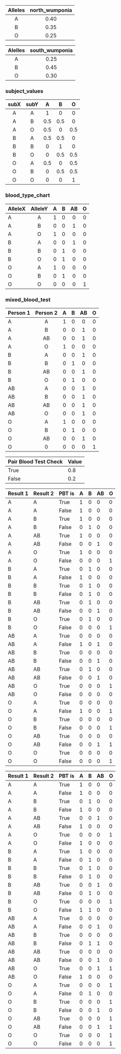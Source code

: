 | Alleles | north_wumponia |
|:-------:|:--------------:|
|    A    |      0.40      |
|    B    |      0.35      |
|    O    |      0.25      |  

| Alelles | south_wumponia |
|:-------:|:--------------:|
|    A    |      0.25      |
|    B    |      0.45      |
|    O    |      0.30      |

### subject_values

| subX | subY |  A  |  B  |  O  |
|:----:|:----:|:---:|:---:|:---:|
|  A   |  A   |  1  |  0  |  0  |
|  A   |  B   | 0.5 | 0.5 |  0  |
|  A   |  O   | 0.5 |  0  | 0.5 |
|  B   |  A   | 0.5 | 0.5 |  0  |
|  B   |  B   |  0  |  1  |  0  |
|  B   |  O   |  0  | 0.5 | 0.5 |
|  O   |  A   | 0.5 |  0  | 0.5 |
|  O   |  B   |  0  | 0.5 | 0.5 |
|  O   |  O   |  0  |  0  |  1  |

### blood_type_chart

| AlleleX | AlleleY | A | B | AB | O |
|---------|:-------:|:-:|:-:|:--:|:-:|
| A       |    A    | 1 | 0 | 0  | 0 |
| A       |    B    | 0 | 0 | 1  | 0 |
| A       |    O    | 1 | 0 | 0  | 0 |
| B       |    A    | 0 | 0 | 1  | 0 |
| B       |    B    | 0 | 1 | 0  | 0 |
| B       |    O    | 0 | 1 | 0  | 0 |
| O       |    A    | 1 | 0 | 0  | 0 |
| O       |    B    | 0 | 1 | 0  | 0 |
| O       |    O    | 0 | 0 | 0  | 1 |

### mixed_blood_test

| Person 1 | Person 2 | A | B | AB | O |
|----------|:--------:|:-:|:-:|:--:|:-:|
| A        |    A     | 1 | 0 | 0  | 0 |
| A        |    B     | 0 | 0 | 1  | 0 |
| A        |    AB    | 0 | 0 | 1  | 0 |
| A        |    O     | 1 | 0 | 0  | 0 |
| B        |    A     | 0 | 0 | 1  | 0 |
| B        |    B     | 0 | 1 | 0  | 0 |
| B        |    AB    | 0 | 0 | 1  | 0 |
| B        |    O     | 0 | 1 | 0  | 0 |
| AB       |    A     | 0 | 0 | 1  | 0 |
| AB       |    B     | 0 | 0 | 1  | 0 |
| AB       |    AB    | 0 | 0 | 1  | 0 |
| AB       |    O     | 0 | 0 | 1  | 0 |
| O        |    A     | 1 | 0 | 0  | 0 |
| O        |    B     | 0 | 1 | 0  | 0 |
| O        |    AB    | 0 | 0 | 1  | 0 |
| O        |    0     | 0 | 0 | 0  | 1 |

| Pair Blood Test Check | Value |
|-----------------------|-------|
| True                  | 0.8   |
| False                 | 0.2   |

| Result 1 | Result 2 | PBT is | A | B | AB | O |
|----------|----------|--------|---|---|----|---|
| A        | A        | True   | 1 | 0 | 0  | 0 |
| A        | A        | False  | 1 | 0 | 0  | 0 |
| A        | B        | True   | 1 | 0 | 0  | 0 |
| A        | B        | False  | 0 | 1 | 0  | 0 |
| A        | AB       | True   | 1 | 0 | 0  | 0 |
| A        | AB       | False  | 0 | 0 | 1  | 0 |
| A        | O        | True   | 1 | 0 | 0  | 0 |
| A        | O        | False  | 0 | 0 | 0  | 1 |
| B        | A        | True   | 0 | 1 | 0  | 0 |
| B        | A        | False  | 1 | 0 | 0  | 0 |
| B        | B        | True   | 0 | 1 | 0  | 0 |
| B        | B        | False  | 0 | 1 | 0  | 0 |
| B        | AB       | True   | 0 | 1 | 0  | 0 |
| B        | AB       | False  | 0 | 0 | 1  | 0 |
| B        | O        | True   | 0 | 1 | 0  | 0 |
| B        | O        | False  | 0 | 0 | 0  | 1 |
| AB       | A        | True   | 0 | 0 | 0  | 0 |
| AB       | A        | False  | 1 | 0 | 1  | 0 |
| AB       | B        | True   | 0 | 0 | 0  | 0 |
| AB       | B        | False  | 0 | 0 | 1  | 0 |
| AB       | AB       | True   | 0 | 1 | 0  | 0 |
| AB       | AB       | False  | 0 | 0 | 1  | 0 |
| AB       | O        | True   | 0 | 0 | 0  | 1 |
| AB       | O        | False  | 0 | 0 | 0  | 0 |
| O        | A        | True   | 0 | 0 | 0  | 0 |
| O        | A        | False  | 1 | 0 | 0  | 1 |
| O        | B        | True   | 0 | 0 | 0  | 0 |
| O        | B        | False  | 0 | 0 | 0  | 1 |
| O        | AB       | True   | 0 | 0 | 0  | 0 |
| O        | AB       | False  | 0 | 0 | 1  | 1 |
| O        | O        | True   | 0 | 0 | 0  | 0 |
| O        | O        | False  | 0 | 0 | 0  | 1 |

| Result 1 | Result 2 | PBT is | A | B | AB | O |
|----------|----------|--------|---|---|----|---|
| A        | A        | True   | 1 | 0 | 0  | 0 |
| A        | A        | False  | 1 | 0 | 0  | 0 |
| A        | B        | True   | 0 | 1 | 0  | 0 |
| A        | B        | False  | 1 | 0 | 0  | 0 |
| A        | AB       | True   | 0 | 0 | 1  | 0 |
| A        | AB       | False  | 1 | 0 | 0  | 0 |
| A        | O        | True   | 0 | 0 | 0  | 1 |
| A        | O        | False  | 1 | 0 | 0  | 0 |
| B        | A        | True   | 1 | 0 | 0  | 0 |
| B        | A        | False  | 0 | 1 | 0  | 0 |
| B        | B        | True   | 0 | 1 | 0  | 0 |
| B        | B        | False  | 0 | 1 | 0  | 0 |
| B        | AB       | True   | 0 | 0 | 1  | 0 |
| B        | AB       | False  | 0 | 1 | 0  | 0 |
| B        | O        | True   | 0 | 0 | 0  | 1 |
| B        | O        | False  | 1 | 1 | 0  | 0 |
| AB       | A        | True   | 0 | 0 | 0  | 0 |
| AB       | A        | False  | 0 | 0 | 1  | 0 |
| AB       | B        | True   | 0 | 0 | 0  | 0 |
| AB       | B        | False  | 0 | 1 | 1  | 0 |
| AB       | AB       | True   | 0 | 0 | 0  | 0 |
| AB       | AB       | False  | 0 | 0 | 1  | 0 |
| AB       | O        | True   | 0 | 0 | 1  | 1 |
| AB       | O        | False  | 1 | 0 | 0  | 0 |
| O        | A        | True   | 0 | 0 | 0  | 1 |
| O        | A        | False  | 0 | 1 | 0  | 0 |
| O        | B        | True   | 0 | 0 | 0  | 1 |
| O        | B        | False  | 0 | 0 | 1  | 0 |
| O        | AB       | True   | 0 | 0 | 0  | 1 |
| O        | AB       | False  | 0 | 0 | 1  | 1 |
| O        | O        | True   | 0 | 0 | 0  | 1 |
| O        | O        | False  | 0 | 0 | 0  | 1 |
